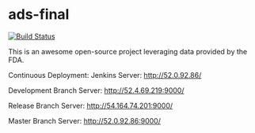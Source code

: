 # ads-final
[![Build Status](http://52.7.229.22:8080/job/production-backend-api/badge/icon)](http://52.7.229.22:8080/job/production-backend-api/)

This is an awesome open-source project leveraging data provided by the FDA.
 
 Continuous Deployment:
Jenkins Server: http://52.0.92.86/

Development Branch Server: http://52.4.69.219:9000/

Release Branch Server: http://54.164.74.201:9000/

Master Branch Server: http://52.0.92.86:9000/
